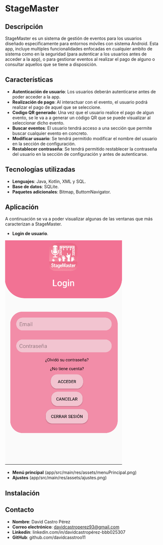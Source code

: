 # StageMaster

## Descripción
StageMaster es un sistema de gestión de eventos para los usuarios diseñado especificamente para entornos móviles con sistema Android. Esta app, incluye
multiples funcionalidades enfocadas en cualquier ambito de sistema como en la seguridad (para autenticar a los usuarios antes de acceder a la app), o para gestionar
eventos al realizar el pago de alguno o consultar aquellos que se tiene a disposición.

## Características
- **Autenticación de usuario**: Los usuarios deberán autenticarse antes de poder acceder a la app.
- **Realización de pago**: Al interactuar con el evento, el usuario podrá realizar el pago de aquel que se seleccione.
- **Codigo QR generado**: Una vez que el usuario realice el pago de algun evento, se le va a a generar un código QR que se puede visualizar al seleccionar dicho evento.
- **Buscar eventos**: El usuario tendrá acceso a una sección que permite buscar cualquier evento en concreto.
- **Modificar usuario**: Se tendrá permitido modificar el nombre del usuario en la sección de configuración.
- **Restablecer contraseña**: Se tendrá permitido restablecer la contraseña del usuario en la sección de configuración y antes de autenticarse.

## Tecnologías utilizadas
- **Lenguajes**: Java, Kotlin, XML y SQL.
- **Base de datos**: SQLite.
- **Paquetes adicionales**: Bitmap, ButtomNavigator.

## Aplicación
A continuación se va a poder visualizar algunas de las ventanas que más caracterizan a StageMaster.
- **Login de usuario**.

![Login de usuario](app/src/main/res/assets/login.png)
- **Menú principal**
(app/src/main/res/assets/menuPrincipal.png)
- **Ajustes**
(app/src/main/res/assets/ajustes.png)

## Instalación

## Contacto
- **Nombre**: David Castro Pérez
- **Correo electrónico**: davidcastroperez93@gmail.com
- **Linkedin**: linkedin.com/in/davidcastropérez-bbb025307
- **GitHub**: github.com/davidcasstroo11
